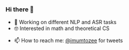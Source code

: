 ### Hi there 👋

<!--
**mumtozee/mumtozee** is a ✨ _special_ ✨ repository because its `README.md` (this file) appears on your GitHub profile.

Here are some ideas to get you started: -->

- 🤖 Working on different NLP and ASR tasks
- 🤓 Interested in math and theoretical CS
<!-- - 👯 I’m looking to collaborate on ...
- 🤔 I’m looking for help with ...
- 💬 Ask me about ... -->
- 📫 How to reach me: <a href="https://twitter.com/imumtozee">@imumtozee</a> for tweets
<!-- - 😄 Pronouns: ...
- ⚡ Fun fact: ... -->
